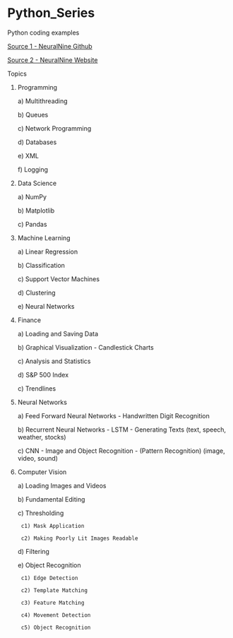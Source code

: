 # Python_Series
Python coding examples

[Source 1 - NeuralNine Github](https://github.com/NeuralNine)

[Source 2 - NeuralNine Website](https://www.neuralnine.com/books/)

Topics
1) Programming 

	a) Multithreading
	
  	b) Queues
	
  	c) Network Programming
	
	d) Databases
	
  	e) XML
	
  	f) Logging
	
2) Data Science

  	a) NumPy
	
  	b) Matplotlib
	
  	c) Pandas
	
3) Machine Learning

  	a) Linear Regression
	
  	b) Classification
	
  	c) Support Vector Machines
	
  	d) Clustering
	
  	e) Neural Networks
	
4) Finance

  	a) Loading and Saving Data
	
  	b) Graphical Visualization - Candlestick Charts
	
  	c) Analysis and Statistics
	
  	d) S&P 500 Index
	
  	c) Trendlines

5) Neural Networks

  	a) Feed Forward Neural Networks - Handwritten Digit Recognition
	
  	b) Recurrent Neural Networks - LSTM - Generating Texts (text, speech, weather, stocks)
	
  	c) CNN - Image and Object Recognition - (Pattern Recognition) (image, video, sound)

6) Computer Vision

  	a) Loading Images and Videos
	
  	b) Fundamental Editing
	
  	c) Thresholding
	
		c1) Mask Application
		
		c2) Making Poorly Lit Images Readable
	
  	d) Filtering
	
  	e) Object Recognition
	
		c1) Edge Detection
		
		c2) Template Matching

		c3) Feature Matching
		
		c4) Movement Detection
		
		c5) Object Recognition
